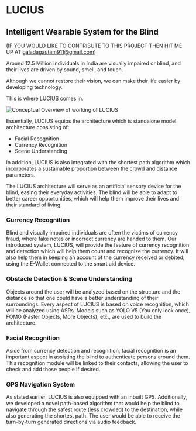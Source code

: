 # LUCIUS
## Intelligent Wearable System for the Blind

(IF YOU WOULD LIKE TO CONTRIBUTE TO THIS PROJECT THEN HIT ME UP AT galadagautam911@gmail.com)

Around 12.5 Million individuals in India are visually impaired or blind, and their lives are driven by sound, smell, and touch.

Although we cannot restore their vision, we can make their life easier by developing technology.

This is where LUCIUS comes in.

![Conceptual Overview of working of LUCIUS](https://github.com/anorak-7/Crowd-Source-AI/assets/65299277/5c60ebff-cd08-407e-8057-35a53566f40a)


Essentially, LUCIUS equips the architecture which is standalone model architecture consisting of:

- Facial Recognition
- Currency Recognition
- Scene Understanding

In addition, LUCIUS is also integrated with the shortest path algorithm which incorporates a sustainable proportion between the crowd and distance parameters.

The LUCIUS architecture will serve as an artificial sensory device for the blind, easing their everyday activities. The blind will be able to adapt to better career opportunities, which will help them improve their lives and their standard of living.

### Currency Recognition

Blind and visually impaired individuals are often the victims of currency fraud, where fake notes or incorrect currency are handed to them. Our introduced system, LUCIUS, will provide the feature of currency recognition and detection which will help them count and recognize the currency. It will also help them in keeping an account of the currency received or debited, using the E-Wallet connected to the smart aid device.

### Obstacle Detection & Scene Understanding

Objects around the user will be analyzed based on the structure and the distance so that one could have a better understanding of their surroundings. Every aspect of LUCIUS is based on voice recognition, which will be analyzed using ASRs. Models such as YOLO V5 (You only look once), FOMO (Faster Objects, More Objects), etc., are used to build the architecture.

### Facial Recognition

Aside from currency detection and recognition, facial recognition is an important aspect in assisting the blind to authenticate persons around them. This recognition module will be linked to their contacts, allowing the user to check and add those people if desired.

### GPS Navigation System

As stated earlier, LUCIUS is also equipped with an inbuilt GPS. Additionally, we developed a novel path-based algorithm that would help the blind to navigate through the safest route (less crowded) to the destination, while also generating the shortest path. The user would be able to receive the turn-by-turn generated directions via audio feedback.
